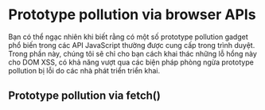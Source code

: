 # Prototype pollution via browser APIs

Bạn có thể ngạc nhiên khi biết rằng có một số prototype pollution gadget phổ biến trong các API JavaScript thường được cung cấp trong trình duyệt. Trong phần này, chúng tôi sẽ chỉ cho bạn cách khai thác những lỗ hổng này cho DOM XSS, có khả năng vượt qua các biện pháp phòng ngừa prototype pollution bị lỗi do các nhà phát triển triển khai.

## Prototype pollution via fetch()
































